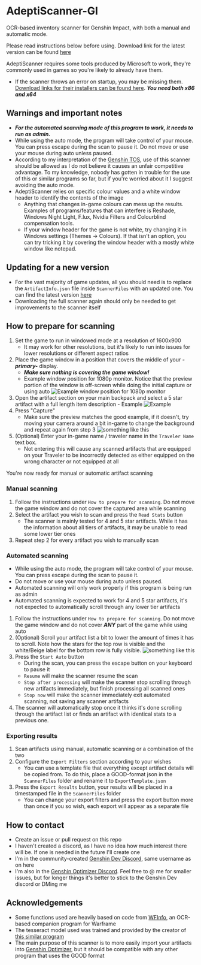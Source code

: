 # AdeptiScanner-GI
OCR-based inventory scanner for Genshin Impact, with both a manual and automatic mode.

Please read instructions below before using. Download link for the latest version can be found [here](https://github.com/D1firehail/AdeptiScanner-GI/releases)

AdeptiScanner requires some tools produced by Microsoft to work, they're commonly used in games so you're likely to already have them. 
 - If the scanner throws an error on startup, you may be missing them. [Download links for their installers can be found here](https://docs.microsoft.com/en-us/cpp/windows/latest-supported-vc-redist?view=msvc-170#visual-studio-2015-2017-2019-and-2022). ***You need both x86 and x64***

## Warnings and important notes
- ***For the automated scanning mode of this program to work, it needs to run as admin.***
- While using the auto mode, the program will take control of your mouse. You can press escape during the scan to pause it. Do not move or use your mouse during auto unless paused.
- According to my interpretation of the [Genshin TOS](https://genshin.mihoyo.com/en/company/terms), use of this scanner should be allowed as I do not believe it causes an unfair competitive advantage. To my knowledge, nobody has gotten in trouble for the use of this or similar programs so far, but if you're worried about it I suggest avoiding the auto mode.
- AdeptiScanner relies on specific colour values and a white window header to identify the contents of the image
    - Anything that changes in-game colours can mess up the results. Examples of programs/features that can interfere is Reshade, Windows Night Light, F.lux, Nvidia Filters and Colourblind compensation tools.
    -   If your window header for the game is not white, try changing it in Windows settings (Themes -> Colours). If that isn't an option, you can try tricking it by covering the window header with a mostly white window like notepad.

## Updating for a new version
- For the vast majority of game updates, all you should need is to replace the `ArtifactInfo.json` file inside `ScannerFiles` with an updated one. You can find the latest version [here](https://raw.githubusercontent.com/D1firehail/AdeptiScanner-GI/master/AdeptiScanner%20GI/ScannerFiles/ArtifactInfo.json)
- Downloading the full scanner again should only be needed to get improvements to the scanner itself

## How to prepare for scanning
1. Set the game to run in windowed mode at a resolution of 1600x900
    - It may work for other resolutions, but it's likely to run into issues for lower resolutions or different aspect ratios
2. Place the game window in a position that covers the middle of your ***-primary-*** display. 
    - ***Make sure nothing is covering the game window!***
    - Example window position for 1080p monitor. Notice that the preview portion of the window is off-screen while doing the initial capture or using auto ![Example window position for 1080p monitor](https://github.com/D1firehail/AdeptiScanner-GI/blob/master/1080p-example.png?raw=true)
3. Open the artifact section on your main backpack and select a 5 star artifact with a full length item description
        - Example ![Example](https://github.com/D1firehail/AdeptiScanner-GI/blob/master/Capture-length-example.png?raw=true)
4. Press "Capture"
    - Make sure the preview matches the good example, if it doesn't, try moving your camera around a bit in-game to change the background and repeat again from step 3 ![something like this](https://github.com/D1firehail/AdeptiScanner-GI/blob/master/Capture-example.png?raw=true)
5. (Optional) Enter your in-game name / traveler name in the `Traveler Name` text box. 
    - Not entering this will cause any scanned artifacts that are equipped on your Traveler to be incorrectly detected as either equipped on the wrong character or not equipped at all

You're now ready for manual or automatic artifact scanning

### Manual scanning
1. Follow the instructions under `How to prepare for scanning`. Do not move the game window and do not cover the captured area while scanning
2. Select the artifact you wish to scan and press the `Read Stats` button
    - The scanner is mainly tested for 4 and 5 star artifacts. While it has the information about all tiers of artifacts, it may be unable to read some lower tier ones
3. Repeat step 2 for every artifact you wish to manually scan

### Automated scanning
- While using the auto mode, the program will take control of your mouse. You can press escape during the scan to pause it. 
- Do not move or use your mouse during auto unless paused.
- Automated scanning will only work properly if this program is being run as admin
- Automated scanning is expected to work for 4 and 5 star artifacts, it's not expected to automatically scroll through any lower tier artifacts
1. Follow the instructions under `How to prepare for scanning`. Do not move the game window and do not cover ***ANY*** part of the game while using auto
2. (Optional) Scroll your artifact list a bit to lower the amount of times it has to scroll. Note how the stars for the top row is visible and the white/Beige label for the bottom row is fully visible. ![something like this](https://github.com/D1firehail/AdeptiScanner-GI/blob/master/scroll-example.png?raw=true)
3. Press the `Start Auto` button
    - During the scan, you can press the escape button on your keyboard to pause it
    - `Resume` will make the scanner resume the scan
    - `Stop after processing` will make the scanner stop scrolling through new artifacts immediately, but finish processing all scanned ones
    - `Stop now` will make the scanner immediately exit automated scanning, not saving any scanner artifacts
4. The scanner will automatically stop once it thinks it's done scrolling through the artifact list or finds an artifact with identical stats to a previous one.

### Exporting results
1. Scan artifacts using manual, automatic scanning or a combination of the two
2. Configure the `Export Filters` section according to your wishes
    - You can use a template file that everything except artifact details will be copied from. To do this, place a GOOD-format json in the `ScannerFiles` folder and rename it to `ExportTemplate.json`    
3. Press the `Export Results` button, your results will be placed in a timestamped file in the `ScannerFiles` folder
    - You can change your export filters and press the export button more than once if you so wish, each export will appear as a separate file

## How to contact
- Create an issue or pull request on this repo
- I haven't created a discord, as I have no idea how much interest there will be. If one is needed in the future I'll create one
- I'm in the community-created [Genshin Dev Discord](https://discord.gg/CnmeBYSHaC), same username as on here
- I'm also in the [Genshin Optimizer Discord](https://discord.com/invite/CXUbQXyfUs). Feel free to @ me for smaller issues, but for longer things it's better to stick to the Genshin Dev discord or DMing me

## Acknowledgements
- Some functions used are heavily based on code from [WFInfo](https://github.com/WFCD/WFinfo), an OCR-based companion program for Warframe
- The tesseract model used was trained and provided by the creator of [this similar program](https://github.com/Andrewthe13th/Genshin_Scanner)
- The main purpose of this scanner is to more easily import your artifacts into [Genshin Optimizer](https://frzyc.github.io/genshin-optimizer/), but it should be compatible with any other program that uses the GOOD format
